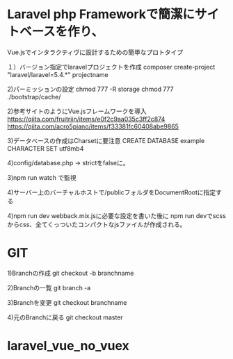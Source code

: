 # Laravel php Frameworkで簡潔にサイトベースを作り、
Vue.jsでインタラクティヴに設計するための簡単なプロトタイプ

１）バージョン指定でlaravelプロジェクトを作成
composer create-project "laravel/laravel=5.4.*" projectname

2)パーミッションの設定
chmod 777 -R storage
chmod 777 ./bootstrap/cache/


2)参考サイトのようにVue.jsフレームワークを導入
https://qiita.com/fruitriin/items/e0f2c9aa035c3ff2c874
https://qiita.com/acro5piano/items/f33381fc60408abe9865

3)データベースの作成はCharsetに要注意
CREATE DATABASE example CHARACTER SET utf8mb4

4)config/database.php -> strictをfalseに。

3)npm run watch
で監視

4)サーバー上のバーチャルホストで/publicフォルダをDocumentRootに指定する

4)npm run dev
webback.mix.jsに必要な設定を書いた後に
npm run devでscssからcss、全てくっついたコンパクトなjsファイルが作成される。

# GIT

1)Branchの作成
git checkout -b branchname

2)Branchの一覧 
git branch -a

3)Branchを変更
git checkout branchname

4)元のBranchに戻る
git checkout master

# laravel_vue_no_vuex
